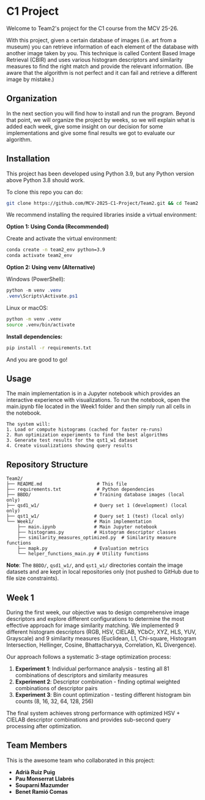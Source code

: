 # C1 Project
Welcome to Team2's project for the C1 course from the MCV 25-26.

With this project, given a certain database of images (i.e. art from a museum) you can retrieve information of each element of the database with another image taken by you. This technique is called Content Based Image Retrieval (CBIR) and uses various histogram descriptors and similarity measures to find the right match and provide the relevant information. (Be aware that the algorithm is not perfect and it can fail and retrieve a different image by mistake.)

## Organization
In the next section you will find how to install and run the program. Beyond that point, we will organize the project by weeks, so we will explain what is added each week, give some insight on our decision for some implementations and give some final results we got to evaluate our algorithm.

## Installation
This project has been developed using Python 3.9, but any Python version above Python 3.8 should work.

To clone this repo you can do:

```bash
git clone https://github.com/MCV-2025-C1-Project/Team2.git && cd Team2
```

We recommend installing the required libraries inside a virtual environment:

**Option 1: Using Conda (Recommended)**

Create and activate the virtual environment:
```bash
conda create -n team2_env python=3.9
conda activate team2_env
```

**Option 2: Using venv (Alternative)**

Windows (PowerShell):
```powershell
python -m venv .venv
.venv\Scripts\Activate.ps1
```

Linux or macOS:
```bash
python -m venv .venv
source .venv/bin/activate
```

**Install dependencies:**
```bash
pip install -r requirements.txt
```

And you are good to go!

## Usage

The main implementation is in a Jupyter notebook which provides an interactive experience with visualizations. To run the notebook, open the main.ipynb file located in the Week1 folder and then simply run all cells in the notebook.

```
The system will:
1. Load or compute histograms (cached for faster re-runs)
2. Run optimization experiments to find the best algorithms
3. Generate test results for the qst1_w1 dataset
4. Create visualizations showing query results

```

## Repository Structure
```
Team2/
├── README.md                    # This file
├── requirements.txt             # Python dependencies
├── BBDD/                       # Training database images (local only)
├── qsd1_w1/                    # Query set 1 (development) (local only)
├── qst1_w1/                    # Query set 1 (test) (local only)
└── Week1/                      # Main implementation
    ├── main.ipynb              # Main Jupyter notebook
    ├── histograms.py           # Histogram descriptor classes
    ├── similarity_measures_optimized.py  # Similarity measure functions
    ├── mapk.py                 # Evaluation metrics
    └── helper_functions_main.py # Utility functions
```

**Note**: The `BBDD/`, `qsd1_w1/`, and `qst1_w1/` directories contain the image datasets and are kept in local repositories only (not pushed to GitHub due to file size constraints).

## Week 1
During the first week, our objective was to design comprehensive image descriptors and explore different configurations to determine the most effective approach for image similarity matching. We implemented 9 different histogram descriptors (RGB, HSV, CIELAB, YCbCr, XYZ, HLS, YUV, Grayscale) and 9 similarity measures (Euclidean, L1, Chi-square, Histogram Intersection, Hellinger, Cosine, Bhattacharyya, Correlation, KL Divergence).

Our approach follows a systematic 3-stage optimization process:

1. **Experiment 1**: Individual performance analysis - testing all 81 combinations of descriptors and similarity measures
2. **Experiment 2**: Descriptor combination - finding optimal weighted combinations of descriptor pairs
3. **Experiment 3**: Bin count optimization - testing different histogram bin counts (8, 16, 32, 64, 128, 256)


The final system achieves strong performance with optimized HSV + CIELAB descriptor combinations and provides sub-second query processing after optimization.

## Team Members
This is the awesome team who collaborated in this project:

- **Adrià Ruiz Puig**
- **Pau Monserrat Llabrés**  
- **Souparni Mazumder**
- **Benet Ramió Comas**
